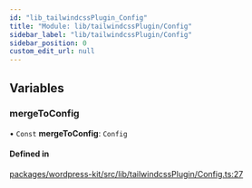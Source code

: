 ```yaml
---
id: "lib_tailwindcssPlugin_Config"
title: "Module: lib/tailwindcssPlugin/Config"
sidebar_label: "lib/tailwindcssPlugin/Config"
sidebar_position: 0
custom_edit_url: null
---
```


## Variables

### mergeToConfig

• `Const` **mergeToConfig**: `Config`

#### Defined in

[packages/wordpress-kit/src/lib/tailwindcssPlugin/Config.ts:27](https://github.com/pantheon-systems/decoupled-kit-js/blob/e10f27e/packages/wordpress-kit/src/lib/tailwindcssPlugin/Config.ts#L27)

